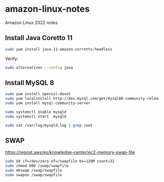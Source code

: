 # amazon-linux-notes

Amazon Linux 2022 notes

## Install Java Coretto 11

```bash
sudo yum install java-11-amazon-corretto-headless
```

Verify:

```bash
sudo alternatives --config java
```

## Install MySQL 8

```bash
sudo yum install openssl-devel
sudo yum localinstall http://dev.mysql.com/get/mysql80-community-release-el9-1.noarch.rpm
sudo yum install mysql-community-server

sudo systemctl enable mysqld
sudo systemctl start  mysqld

sudo cat /var/log/mysqld.log | grep root
```

## SWAP

https://repost.aws/es/knowledge-center/ec2-memory-swap-file

```bash
sudo dd if=/dev/zero of=/swapfile bs=128M count=32
sudo chmod 600 /swap/swapfile
sudo mkswap /swap/swapfile
sudo swapon /swap/swapfile
```

